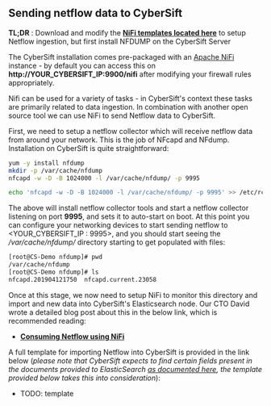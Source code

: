 ## Sending netflow data to CyberSift

**TL;DR** : Download and modify the **[NiFi templates located here](https://gist.github.com/dvas0004/ea4c3d89e7bb78e653193b37f4275f9e)** to setup Netflow ingestion, but first install NFDUMP on the CyberSift Server

The CyberSift installation comes pre-packaged with an [Apache NiFi](https://nifi.apache.org/) instance - by default you can access this on **http://YOUR_CYBERSIFT_IP:9900/nifi** after modifying your firewall rules appropriately. 

Nifi can be used for a variety of tasks - in CyberSift's context these tasks are primarily related to data ingestion. In combination with another open source tool we can use NiFi to send Netflow data to CyberSift.

First, we need to setup a netflow collector which will receive netflow data from around your network. This is the job of NFcapd and NFdump. Installation on CyberSift is quite straightforward:

```bash
yum -y install nfdump
mkdir -p /var/cache/nfdump
nfcapd -w -D -B 1024000 -l /var/cache/nfdump/ -p 9995

echo 'nfcapd -w -D -B 1024000 -l /var/cache/nfdump/ -p 9995' >> /etc/rc.local
```

The above will install netflow collector tools and start a netflow collector listening on port **9995**, and sets it to auto-start on boot. At this point you can configure your networking devices to start sending netflow to <YOUR_CYBERSIFT_IP : 9995>, and you should start seeing the */var/cache/nfdump/* directory starting to get populated with files:

```bash
[root@CS-Demo nfdump]# pwd
/var/cache/nfdump
[root@CS-Demo nfdump]# ls
nfcapd.201904121750  nfcapd.current.23058
```

Once at this stage, we now need to setup NiFi to monitor this directory and import and new data into CyberSift's Elasticsearch node. Our CTO David wrote a detailed blog post about this in the below link, which is recommended reading:

* **[Consuming Netflow using NiFi](http://blog.davidvassallo.me/2019/04/09/consuming-netflow-using-nifi/)**

A full template for importing Netflow into CyberSift is provided in the link below (*please note that CyberSift expects to find certain fields present in the documents provided to ElasticSearch [as documented here](https://gettingstarted.cybersift.io/docs/ip_required_fields.md), the template provided below takes this into consideration*):

* TODO: template
